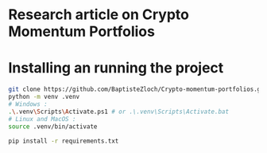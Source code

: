 # Research article on Crypto Momentum Portfolios
# Installing an running the project 
```bash
git clone https://github.com/BaptisteZloch/Crypto-momentum-portfolios.git # or git@github.com:BaptisteZloch/Crypto-momentum-portfolios.git
python -m venv .venv
# Windows :
.\.venv\Scripts\Activate.ps1 # or .\.venv\Scripts\Activate.bat
# Linux and MacOS :
source .venv/bin/activate
  
pip install -r requirements.txt
```
